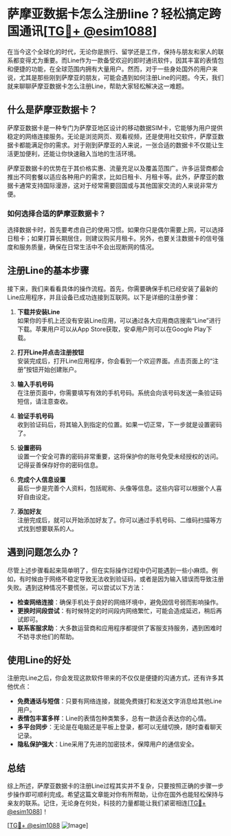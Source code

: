 # 萨摩亚数据卡怎么注册line？轻松搞定跨国通讯[[TG💪+ @esim1088](https://t.me/s/esim1088)]

在当今这个全球化的时代，无论你是旅行、留学还是工作，保持与朋友和家人的联系都变得尤为重要。而Line作为一款备受欢迎的即时通讯软件，因其丰富的表情包和便捷的功能，在全球范围内拥有大量用户。然而，对于一些身处国外的用户来说，尤其是那些刚到萨摩亚的朋友，可能会遇到如何注册Line的问题。今天，我们就来聊聊萨摩亚数据卡怎么注册Line，帮助大家轻松解决这一难题。

## 什么是萨摩亚数据卡？

萨摩亚数据卡是一种专门为萨摩亚地区设计的移动数据SIM卡，它能够为用户提供稳定的网络连接服务。无论是浏览网页、观看视频，还是使用社交软件，萨摩亚数据卡都能满足你的需求。对于刚到萨摩亚的人来说，一张合适的数据卡不仅能让生活更加便利，还能让你快速融入当地的生活环境。

萨摩亚数据卡的优势在于其价格实惠、流量充足以及覆盖范围广。许多运营商都会推出不同套餐以适应各种用户的需求，比如日租卡、月租卡等。此外，萨摩亚的数据卡通常支持国际漫游，这对于经常需要回国或与其他国家交流的人来说非常方便。

### 如何选择合适的萨摩亚数据卡？

选择数据卡时，首先要考虑自己的使用习惯。如果你只是偶尔需要上网，可以选择日租卡；如果打算长期居住，则建议购买月租卡。另外，也要关注数据卡的信号强度和服务质量，确保在日常生活中不会出现断网的情况。

## 注册Line的基本步骤

接下来，我们来看看具体的操作流程。首先，你需要确保手机已经安装了最新的Line应用程序，并且设备已成功连接到互联网。以下是详细的注册步骤：

1. **下载并安装Line**  
   如果你的手机上还没有安装Line应用，可以通过各大应用商店搜索“Line”进行下载。苹果用户可以从App Store获取，安卓用户则可以在Google Play下载。

2. **打开Line并点击注册按钮**  
   安装完成后，打开Line应用程序，你会看到一个欢迎界面。点击页面上的“注册”按钮开始创建账户。

3. **输入手机号码**  
   在注册页面中，你需要填写有效的手机号码。系统会向该号码发送一条验证码短信，请注意查收。

4. **验证手机号码**  
   收到验证码后，将其输入到指定的位置。如果一切正常，下一步就是设置密码了。

5. **设置密码**  
   设置一个安全可靠的密码非常重要，这将保护你的账号免受未经授权的访问。记得妥善保存好你的密码信息。

6. **完成个人信息设置**  
   最后一步是完善个人资料，包括昵称、头像等信息。这些内容可以根据个人喜好自由设定。

7. **添加好友**  
   注册完成后，就可以开始添加好友了。你可以通过手机号码、二维码扫描等方式找到想要联系的人。

## 遇到问题怎么办？

尽管上述步骤看起来简单明了，但在实际操作过程中仍可能遇到一些小麻烦。例如，有时候由于网络不稳定导致无法收到验证码，或者是因为输入错误而导致注册失败。遇到这种情况不要慌张，可以尝试以下方法：

- **检查网络连接**：确保手机处于良好的网络环境中，避免因信号弱而影响操作。
- **更换时间段尝试**：有时候特定的时间段内网络繁忙，可能会造成延迟，稍后再试即可。
- **联系客服求助**：大多数运营商和应用程序都提供了客服支持服务，遇到困难时不妨寻求他们的帮助。

## 使用Line的好处

注册完Line之后，你会发现这款软件带来的不仅仅是便捷的沟通方式，还有许多其他优点：

- **免费通话与短信**：只要有网络连接，就能免费拨打和发送文字消息给其他Line用户。
- **表情包丰富多样**：Line的表情包种类繁多，总有一款适合表达你的心情。
- **多平台同步**：无论是在电脑还是平板上登录，都可以无缝切换，随时查看聊天记录。
- **隐私保护强大**：Line采用了先进的加密技术，保障用户的通信安全。

## 总结

综上所述，萨摩亚数据卡的注册Line过程其实并不复杂，只要按照正确的步骤一步步操作即可顺利完成。希望这篇文章能对你有所帮助，让你在国外也能轻松保持与亲友的联系。记住，无论身在何处，科技的力量都能让我们紧密相连[[TG💪+ @esim1088](https://t.me/s/esim1088)]！

[[TG💪+ @esim1088](https://t.me/s/esim1088) ![Image](https://i.postimg.cc/4NQfJmqS/Snipaste-2025-05-13-00-14-12.png)]